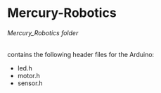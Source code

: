 # Mercury-Robotics

###### Mercury_Robotics folder 
contains the following header files for the Arduino:
- led.h
- motor.h
- sensor.h
